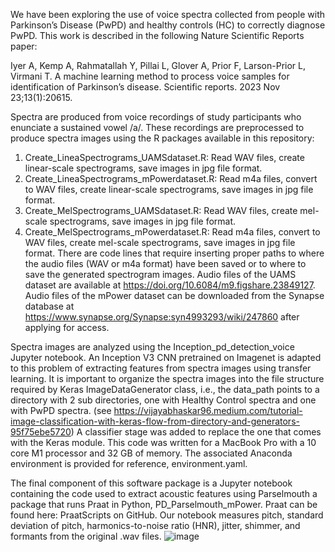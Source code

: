 We have been exploring the use of voice spectra collected from people with Parkinson’s Disease (PwPD) and healthy controls (HC) to correctly diagnose PwPD.  This work is described in the following Nature Scientific Reports paper:

Iyer A, Kemp A, Rahmatallah Y, Pillai L, Glover A, Prior F, Larson-Prior L, Virmani T. A machine learning method to process voice samples for identification of Parkinson’s disease. Scientific reports. 2023 Nov 23;13(1):20615.

Spectra are produced from voice recordings of study participants who enunciate a sustained vowel /a/. These recordings are preprocessed to produce spectra images using the R packages available in this repository:
1.	Create_LineaSpectrograms_UAMSdataset.R: Read WAV files, create linear-scale spectrograms, save images in jpg file format.
2.	Create_LineaSpectrograms_mPowerdataset.R: Read m4a files, convert to WAV files, create linear-scale spectrograms, save images in jpg file format.
3.	Create_MelSpectrograms_UAMSdataset.R: Read WAV files, create mel-scale spectrograms, save images in jpg file format.
4.	Create_MelSpectrograms_mPowerdataset.R: Read m4a files, convert to WAV files, create mel-scale spectrograms, save images in jpg file format.
There are code lines that require inserting proper paths to where the audio files (WAV or m4a format) have been saved or to where to save the generated spectrogram images. Audio files of the UAMS dataset are available at https://doi.org/10.6084/m9.figshare.23849127. Audio files of the mPower dataset can be downloaded from the Synapse database at https://www.synapse.org/Synapse:syn4993293/wiki/247860 after applying for access.
 
Spectra images are analyzed using the Inception_pd_detection_voice Jupyter notebook.  An Inception V3 CNN pretrained on Imagenet is adapted to this problem of extracting features from spectra images using transfer learning. It is important to organize the spectra images into the file structure required by Keras ImageDataGenerator class, i.e., the data_path points to a directory with 2 sub directories, one with Healthy Control spectra and one with PwPD spectra. (see https://vijayabhaskar96.medium.com/tutorial-image-classification-with-keras-flow-from-directory-and-generators-95f75ebe5720)  A classifier stage was added to replace the one that comes with the Keras module.  This code was written for a MacBook Pro with a 10 core M1 processor and 32 GB of memory. The associated Anaconda environment is provided for reference, environment.yaml.
 
The final component of this software package is a Jupyter notebook containing the code used to extract acoustic features using Parselmouth a package that runs Praat in Python, PD_Parselmouth_mPower. Praat can be found here:  PraatScripts on GitHub.  Our notebook measures pitch, standard deviation of pitch, harmonics-to-noise ratio (HNR), jitter, shimmer, and formants from the original .wav files. 
![image](https://github.com/user-attachments/assets/9dfdce11-ef61-4e2f-a5be-5e4f04c0f148)

